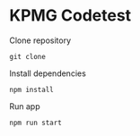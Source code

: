 # KPMG Codetest

Clone repository
```
git clone 
```

Install dependencies
```
npm install
```

Run app
```
npm run start
```
